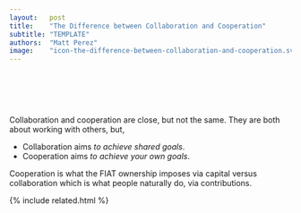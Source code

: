 ```yaml
---
layout:   post
title:    "The Difference between Collaboration and Cooperation"
subtitle: "TEMPLATE"
authors:  "Matt Perez"
image:    "icon-the-difference-between-collaboration-and-cooperation.svg"
---
```


<div style="display:none;">
 <p>
 <p>Collaboration and cooperation are close, but not the same.</p></p>
</div>

<h1>&nbsp;</h1>
 <p>Collaboration and cooperation are close, but not the same. They are both about working with others, but,</p>
  <ul>
   <li>Collaboration aims <em>to achieve shared goals</em>.</li>
   <li>Cooperation aims <em>to achieve your own goals</em>.</li>
  </ul>
 <p>Cooperation is what the <span class='_paragigm'>FIAT</span> ownership imposes via capital versus collaboration which is what people naturally do, via contributions.</p>

{% include related.html %}
